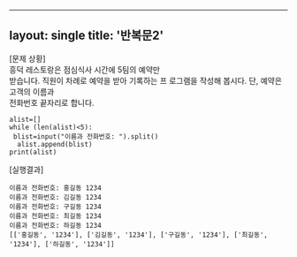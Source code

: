 
---
layout: single
title: '반복문2'
---

[문제 상황]    
 흥덕 레스토랑은 점심식사 시간에 5팀의 예약만  
받습니다. 직원이 차례로 예약을 받아 기록하는 프 
로그램을 작성해 봅시다. 단, 예약은 고객의 이름과  
전화번호 끝자리로 합니다. 

~~~phthon
alist=[]
while (len(alist)<5):
 blist=input("이름과 전화번호: ").split()
  alist.append(blist)
print(alist)
~~~

[실행결과]   
~~~
이름과 전화번호: 홍길동 1234
이름과 전화번호: 김길동 1234
이름과 전화번호: 구길동 1234
이름과 전화번호: 최길동 1234
이름과 전화번호: 하길동 1234
[['홍길동', '1234'], ['김길동', '1234'], ['구길동', '1234'], ['최길동', '1234'], ['하길동', '1234']]
~~~
